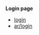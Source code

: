 **Login page**

- [login](web/www.portal365.org/login.html)
- [ar/login](web/www.portal365.org/ar/login.html)
